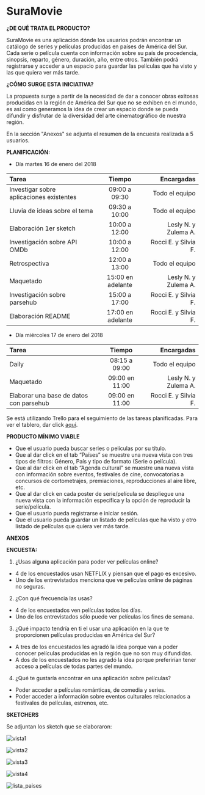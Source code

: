 # SuraMovie

**¿DE QUÉ TRATA EL PRODUCTO?**

SuraMovie es una aplicación dónde los usuarios podrán encontrar un catálogo de series y películas producidas en países de América del Sur. Cada serie o película cuenta con información sobre su país de procedencia, sinopsis, reparto, género, duración, año, entre otros.
También podrá registrarse y acceder a un espacio para guardar las películas que ha visto y las que quiera ver más tarde.

**¿CÓMO SURGE ESTA INICIATIVA?**

La propuesta surge a partir de la necesidad de dar a conocer obras exitosas producidas en la región de América del Sur que no se exhiben en el mundo, es así como generamos la idea de crear un espacio donde se pueda difundir y disfrutar de la diversidad del arte cinematográfico de nuestra región.

En la sección "Anexos" se adjunta el resumen de la encuesta realizada a 5 usuarios.

**PLANIFICACIÓN:**

* Día martes 16 de enero del 2018

| Tarea | Tiempo | Encargadas |
| :------- | :------: | -----: |
| Investigar sobre aplicaciones existentes | 09:00 a 09:30 | Todo el equipo |
| Lluvia de ideas sobre el tema | 09:30 a 10:00 | Todo el equipo |
| Elaboración 1er sketch  | 10:00 a 12:00 | Lesly N. y Zulema A. |
| Investigación sobre API OMDb | 10:00 a 12:00 | Rocci E. y Silvia F. |
| Retrospectiva | 12:00 a 13:00     | Todo el equipo |
| Maquetado | 15:00 en adelante | Lesly N. y Zulema A. |
| Investigación sobre parsehub  | 15:00 a 17:00 | Rocci E. y Silvia F. |
| Elaboración README  | 17:00 en adelante | Rocci E. y Silvia F. |

* Día miércoles 17 de enero del 2018

| Tarea | Tiempo | Encargadas |
| :------- | :------: | -----: |
| Daily | 08:15 a 09:00 | Todo el equipo |
| Maquetado | 09:00 en 11:00 | Lesly N. y Zulema A. |
| Elaborar una base de datos con parsehub| 09:00 en 11:00 | Rocci E. y Silvia F. |

Se está utilizando Trello para el seguimiento de las tareas planificadas. Para ver el tablero, dar click [aquí](https://trello.com/b/BQ8OvwAq/suramovie "Tablero-trello").

**PRODUCTO MÍNIMO VIABLE**

* Que el usuario pueda buscar series o películas por su título.	
* Que al dar click en el tab “Países” se muestre una nueva vista con tres tipos de filtros: Género, País y tipo de formato (Serie o película).
* Que al dar click en el tab “Agenda cultural” se muestre una nueva vista con información sobre eventos, festivales de cine, convocatorias a concursos de cortometrajes, premiaciones, reproducciones al aire libre, etc.
* Que al dar click en cada poster de serie/película se despliegue una nueva vista con la información específica y la opción de reproducir la serie/película.
* Que el usuario pueda registrarse e iniciar sesión.
* Que el usuario pueda guardar un listado de películas que ha visto y otro listado de películas que quiera ver más tarde.

**ANEXOS**

**ENCUESTA:**
1.	¿Usas alguna aplicación para poder ver películas online? 

* 4 de los encuestados usan NETFLIX y piensan que el pago es excesivo. 
* Uno de los entrevistados menciona que ve películas online de páginas no seguras.

2.	¿Con qué frecuencia las usas? 

* 4 de los encuestados ven películas todos los días.
* Uno de los entrevistados sólo puede ver películas los fines de semana.

3.	¿Qué impacto tendría en ti el usar una aplicación en la que te proporcionen películas producidas en América del Sur?

* A tres de los encuestados les agradó la idea porque van a poder conocer películas producidas en la región que no son muy difundidas. 
* A dos de los encuestados no les agradó la idea porque preferirían tener acceso a películas de todas partes del mundo.

4.	¿Qué te gustaría encontrar en una aplicación sobre películas?

* Poder acceder a películas románticas, de comedia y series.
* Poder acceder a información sobre eventos culturales relacionados a festivales de películas, estrenos, etc.

**SKETCHERS**

Se adjuntan los sketch que se elaboraron:

![vista1](assets/images/vista1.jpg "vista1")

![vista2](assets/images/vista2.jpg "vista2")

![vista3](assets/images/vista3.jpg "vista3")

![vista4](assets/images/vista4.jpg "vista4")

![lista_paises](assets/images/lista_paises.jpg "lista_paises")